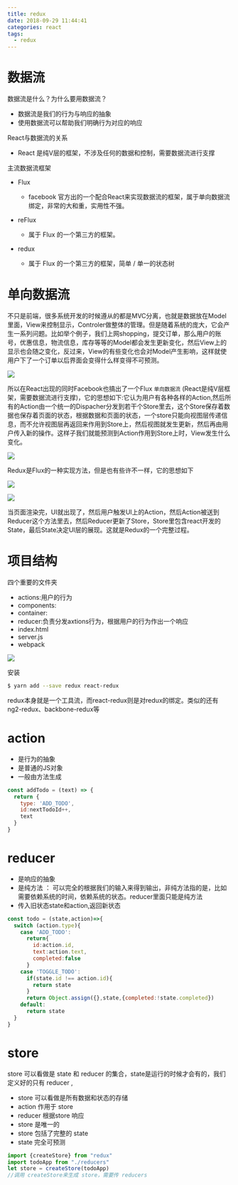 ```yaml
---
title: redux
date: 2018-09-29 11:44:41
categories: react
tags:
  - redux
---
```


# 数据流

数据流是什么？为什么要用数据流？

- 数据流是我们的行为与响应的抽象
- 使用数据流可以帮助我们明确行为对应的响应

React与数据流的关系

- React 是纯V层的框架，不涉及任何的数据和控制，需要数据流进行支撑

主流数据流框架

- Flux

  - facebook 官方出的一个配合React来实现数据流的框架，属于单向数据流绑定，非常的大和重，实用性不强。

- reFlux

  - 属于 Flux 的一个第三方的框架。

- redux

  - 属于 Flux 的一个第三方的框架，简单 / 单一的状态树

# 单向数据流

不只是前端，很多系统开发的时候遵从的都是MVC分离，也就是数据放在Model里面，View来控制显示，Controler做整体的管理。但是随着系统的庞大，它会产生一系列问题。比如举个例子，我们上网shopping，提交订单，那么用户的账号，优惠信息，物流信息，库存等等的Model都会发生更新变化，然后View上的显示也会随之变化，反过来，View的有些变化也会对Model产生影响，这样就使用户下了一个订单以后界面会变得什么样变得不可预测。

![](http://ozrm3516s.bkt.clouddn.com/b8fcd75bd5fbbca99aee523f7784463b.png)


所以在React出现的同时Facebook也搞出了一个Flux `单向数据流` (React是纯V层框架，需要数据流进行支撑)，它的思想如下:它认为用户有各种各样的Action,然后所有的Action由一个统一的Dispacher分发到若干个Store里去，这个Store保存着数据也保存着页面的状态，根据数据和页面的状态，一个store只能向视图层传递信息，而不允许视图层再返回来作用到Store上，然后视图就发生更新，然后再由用户传入新的操作。这样子我们就能预测到Action作用到Store上时，View发生什么变化。

![](http://ozrm3516s.bkt.clouddn.com/62a1013ae2a3bb9da217c05a60155035.png)


Redux是Flux的一种实现方法，但是也有些许不一样，它的思想如下

![](http://ozrm3516s.bkt.clouddn.com/2bc8bf1315d61412884e2a7ec04c546e.png)


![](http://ozrm3516s.bkt.clouddn.com/3143ba299483bac48693d9bb2b0d6404.png)


当页面渲染完，UI就出现了，然后用户触发UI上的Action，然后Action被送到Reducer这个方法里去，然后Reducer更新了Store，Store里包含react开发的State，最后State决定UI层的展现。这就是Redux的一个完整过程。

# 项目结构

四个重要的文件夹

- actions:用户的行为
- components:
- container:
- reducer:负责分发axtions行为，根据用户的行为作出一个响应
- index.html
- server.js
- webpack

![](http://ozrm3516s.bkt.clouddn.com/0e4da2d309b967d93a4e2029ebc15bca.png)


安装

```bash
$ yarn add --save redux react-redux
```

redux本身就是一个工具流，而react-redux则是对redux的绑定。类似的还有ng2-redux、backbone-redux等

# action

- 是行为的抽象
- 是普通的JS对象
- 一般由方法生成

```javascript
const addTodo = (text) => {
  return {
    type: 'ADD_TODO',
    id:nextTodoId++,
    text
  }
}
```

# reducer

- 是响应的抽象
- 是纯方法 ： 可以完全的根据我们的输入来得到输出，非纯方法指的是，比如需要依赖系统的时间，依赖系统的状态。reducer里面只能是纯方法
- 传入旧状态state和action,返回新状态

```javascript
const todo = (state,action)=>{
  switch (action.type){
    case 'ADD_TODO':
      return{
        id:action.id,
        text:action.text,
        completed:false
      }
    case 'TOGGLE_TODO':
      if(state.id !== action.id){
        return state
      }
      return Object.assign({},state,{completed:!state.completed})
    default:
      return state
  }
}
```

# store

store 可以看做是 state 和 reducer 的集合，state是运行的时候才会有的，我们定义好的只有 reducer ,

- store 可以看做是所有数据和状态的存储
- action 作用于 store
- reducer 根据store 响应
- store 是唯一的
- store 包括了完整的 state
- state 完全可预测

```javascript
import {createStore} from "redux"
import todoApp from "./reducers"
let store = createStore(todoApp)
//调用 createStore来生成 store，需要传 reducers
```
